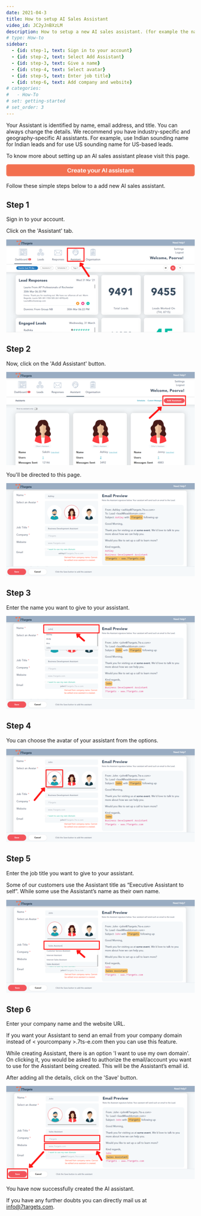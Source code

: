 ```yaml
---
date: 2021-04-3
title: How to setup AI Sales Assistant
video_id: JC2yJnBXzLM
description: How to setup a new AI sales assistant. (for example the name, designation, email address, etc)
# type: How-to
sidebar:
  - {id: step-1, text: Sign in to your account}
  - {id: step-2, text: Select Add Assistant}
  - {id: step-3, text: Give a name}
  - {id: step-4, text: Select avatar}
  - {id: step-5, text: Enter job title}
  - {id: step-6, text: Add company and website}
# categories:
#   - How-To
# set: getting-started
# set_order: 3
---
```

Your Assistant is identified by name, email address, and title. You can always change the details. We recommend you have industry-specific and geography-specific AI assistants. For example, use Indian sounding name for Indian leads and for use US sounding name for US-based leads.
 
To know more about setting up an AI sales assistant please visit this page.

[![image](../images/setup-assistant-btn.png)](https://help.7targets.ai/getting-started/create-your-assistant/)
 
Follow these simple steps below to a add new AI sales assistant.


## Step 1

Sign in to your account.

Click on the 'Assistant' tab.

![image](../images/lead-nurturing-1.png)

## Step 2

Now, click on the 'Add Assistant' button.

![image](../images/setup-assistant-2.png)

You'll be directed to this page.

![image](../images/setup-assistant-3.png)

## Step 3

Enter the name you want to give to your assistant.

![image](../images/setup-assistant-4.png)

## Step 4

You can choose the avatar of your assistant from the options.

![image](../images/setup-assistant-5.png)

## Step 5

Enter the job title you want to give to your assistant.

Some of our customers use the Assistant title as “Executive Assistant to self”. While some use the Assistant’s name as their own name.

![image](../images/setup-assistant-6.png)

## Step 6

Enter your company name and the website URL.

If you want your Assistant to send an email from your company domain instead of < yourcompany >.7ts-e.com then you can use this feature.

While creating Assistant, there is an option 'I want to use my own domain'. On clicking it, you would be asked to authorize the email/account you want to use for the Assistant being created. This will be the Assistant’s email id.

After adding all the details, click on the 'Save' button.

![image](../images/setup-assistant-7.png)

You have now successfully created the AI assistant.

If you have any further doubts you can directly mail us at info@7targets.com.